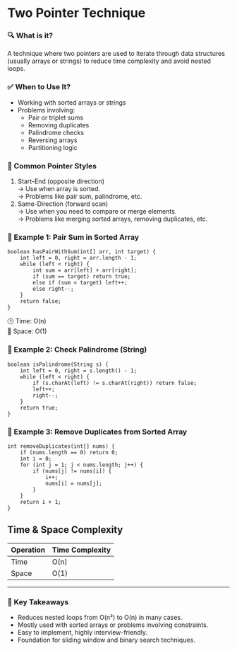 # Two Pointer Technique

### 🔍 What is it?
A technique where two pointers are used to iterate through data structures (usually arrays or strings) to reduce time complexity and avoid nested loops.

### ✅ When to Use It?
- Working with sorted arrays or strings
- Problems involving:
    - Pair or triplet sums
    - Removing duplicates
    - Palindrome checks
    - Reversing arrays
    - Partitioning logic

### 📘 Common Pointer Styles
1. Start-End (opposite direction)\
   → Use when array is sorted.\
   → Problems like pair sum, palindrome, etc.
2. Same-Direction (forward scan)\
   → Use when you need to compare or merge elements.\
   → Problems like merging sorted arrays, removing duplicates, etc.

### 🧠 Example 1: Pair Sum in Sorted Array
```
boolean hasPairWithSum(int[] arr, int target) {
    int left = 0, right = arr.length - 1;
    while (left < right) {
        int sum = arr[left] + arr[right];
        if (sum == target) return true;
        else if (sum < target) left++;
        else right--;
    }
    return false;
}
```
🕒 Time: O(n)\
🧠 Space: O(1)

### 🧠 Example 2: Check Palindrome (String)
```
boolean isPalindrome(String s) {
    int left = 0, right = s.length() - 1;
    while (left < right) {
        if (s.charAt(left) != s.charAt(right)) return false;
        left++;
        right--;
    }
    return true;
}
```

### 🧠 Example 3: Remove Duplicates from Sorted Array
```
int removeDuplicates(int[] nums) {
    if (nums.length == 0) return 0;
    int i = 0;
    for (int j = 1; j < nums.length; j++) {
        if (nums[j] != nums[i]) {
            i++;
            nums[i] = nums[j];
        }
    }
    return i + 1;
}
```

Time & Space Complexity
---
| Operation | Time Complexity | 
|-----------|-----------------|
| Time      | O(n)            |
| Space     | O(1)            |
---

### 🎯 Key Takeaways
- Reduces nested loops from O(n²) to O(n) in many cases.
- Mostly used with sorted arrays or problems involving constraints.
- Easy to implement, highly interview-friendly.
- Foundation for sliding window and binary search techniques.